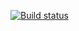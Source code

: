 [![Build status](https://ci.appveyor.com/api/projects/status/n3ja75qc96v465xy?svg=true)](https://ci.appveyor.com/project/NataliaGracheva/aqa-3)